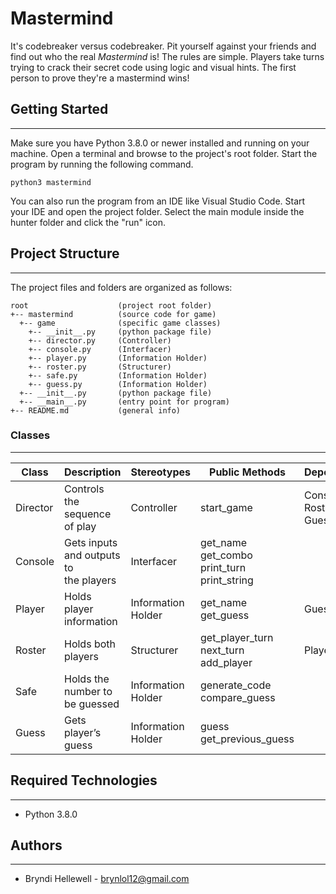 # Mastermind
It's codebreaker versus codebreaker. Pit yourself against your friends 
and find out who the real <i>Mastermind</i> is! The rules are simple. 
Players take turns trying to crack their secret code using logic and visual 
hints. The first person to prove they're a mastermind wins!

## Getting Started
---
Make sure you have Python 3.8.0 or newer installed and running on your machine. 
Open a terminal and browse to the project's root folder. Start the program by 
running the following command.
```
python3 mastermind 
```
You can also run the program from an IDE like Visual Studio Code. Start your IDE 
and open the project folder. Select the main module inside the hunter folder and 
click the "run" icon.

## Project Structure
---
The project files and folders are organized as follows:
```
root                    (project root folder)
+-- mastermind          (source code for game)
  +-- game              (specific game classes)
    +-- __init__.py     (python package file)
    +-- director.py     (Controller)
    +-- console.py      (Interfacer)
    +-- player.py       (Information Holder)
    +-- roster.py       (Structurer)
    +-- safe.py         (Information Holder)
    +-- guess.py        (Information Holder)
  +-- __init__.py       (python package file)
  +-- __main__.py       (entry point for program)
+-- README.md           (general info)
```

### Classes
---
| **Class** | **Description**                           | **Stereotypes**    | **Public Methods**                                      | **Dependencies**             |
| --------- | ----------------------------------------- | ------------------ | ------------------------------------------------------- | ---------------------------- |
| Director  | Controls the sequence of play             | Controller         | start\_game                                             | Console, Roster, Safe, Guess |
| Console   | Gets inputs and outputs to<br>the players | Interfacer         | get\_name<br>get\_combo<br>print\_turn<br>print\_string |                              |
| Player    | Holds player information                  | Information Holder | get\_name<br>get\_guess                                 | Guess                        |
| Roster    | Holds both players                        | Structurer         | get\_player\_turn<br>next\_turn<br>add\_player          | Player                       |
| Safe      | Holds the number to be guessed            | Information Holder | generate\_code<br>compare\_guess                        |                              |
| Guess     | Gets player’s guess                       | Information Holder | guess<br>get\_previous\_guess                           |                              |

## Required Technologies
---
* Python 3.8.0

## Authors
---
* Bryndi Hellewell - brynlol12@gmail.com

